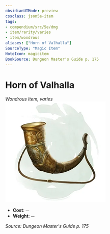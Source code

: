 ```yaml
---
obsidianUIMode: preview
cssclass: json5e-item
tags:
- compendium/src/5e/dmg
- item/rarity/varies
- item/wondrous
aliases: ["Horn of Valhalla"]
SourceType: "Magic Item"
NoteIcon: magicitem
BookSource: Dungeon Master's Guide p. 175
---
```

# Horn of Valhalla
*Wondrous Item, varies*  
![](/3-Mechanics/CLI/items/img/horn-of-valhalla.webp#right)  

- **Cost**: ⏤
- **Weight**: ⏤

*Source: Dungeon Master's Guide p. 175*